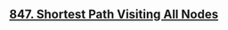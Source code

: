 ## [847. Shortest Path Visiting All Nodes](https://leetcode.com/problems/shortest-path-visiting-all-nodes)
